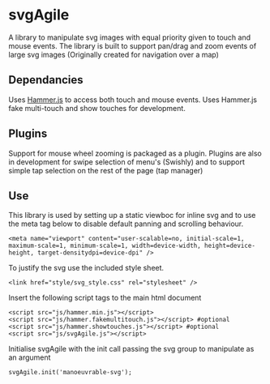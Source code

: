 svgAgile
=========

A library to manipulate svg images with equal priority given to touch and mouse events.
The library is built to support pan/drag and zoom events of large svg images (Originally created for navigation over a map)

Dependancies
------------

Uses [Hammer.js](http://eightmedia.github.io/hammer.js/) to access both touch and mouse events.
Uses Hammer.js fake multi-touch and show touches for development.

Plugins
-------

Support for mouse wheel zooming is packaged as a plugin. 
Plugins are also in development for swipe selection of menu's (Swishly) and to support simple tap selection on the rest of the page (tap manager)

Use
---

This library is used by setting up a static viewboc for inline svg and to use the meta tag below to disable default panning and scrolling behaviour.

    <meta name="viewport" content="user-scalable=no, initial-scale=1, maximum-scale=1, minimum-scale=1, width=device-width, height=device-height, target-densitydpi=device-dpi" />

To justify the svg use the included style sheet.

    <link href="style/svg_style.css" rel="stylesheet" />
	
Insert the following script tags to the main html document

    <script src="js/hammer.min.js"></script>
    <script src="js/hammer.fakemultitouch.js"></script> #optional
    <script src="js/hammer.showtouches.js"></script> #optional
    <script src="js/svgAgile.js"></script>

Initialise svgAgile with the init call passing the svg group to manipulate as an argument

    svgAgile.init('manoeuvrable-svg');
